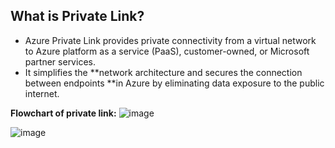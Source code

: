 ## What is Private Link?
- Azure Private Link provides private connectivity from a virtual network to Azure platform as a service (PaaS), customer-owned, or Microsoft 
  partner services. 
- It simplifies the **network architecture and secures the connection between endpoints **in Azure by eliminating data exposure to the public internet.

**Flowchart of private link:**
![image](https://user-images.githubusercontent.com/91359308/175475702-91286155-f90e-4a08-82cd-3777f0f98bbf.png)

![image](https://user-images.githubusercontent.com/91359308/175475585-d7fb33bb-882b-4c42-9d22-bbc6d2ccfe44.png)
